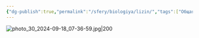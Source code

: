 ```yaml
---
{"dg-publish":true,"permalink":"/sfery/biologiya/lizin/","tags":["Общаябиология"]}
---
```


![photo_30_2024-09-18_07-36-59.jpg|200](/img/user/%D0%90%D1%80%D1%85%D0%B8%D0%B2/%D0%9A%D1%8D%D1%88/photo_30_2024-09-18_07-36-59.jpg)